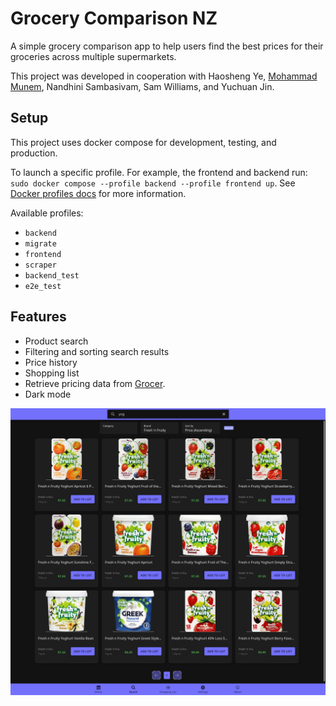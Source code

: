 # Grocery Comparison NZ

A simple grocery comparison app to help users find the best prices for their groceries across multiple supermarkets.

This project was developed in cooperation with Haosheng Ye, [Mohammad Munem](https://github.com/mhmunem/cosc680-2024-project), Nandhini Sambasivam, Sam Williams, and Yuchuan Jin.

## Setup

This project uses docker compose for development, testing, and production.

To launch a specific profile. For example, the frontend and backend run: `sudo docker compose --profile backend --profile frontend up`. See [Docker profiles docs](https://docs.docker.com/compose/how-tos/profiles/) for more information.

Available profiles:

- `backend`
- `migrate`
- `frontend`
- `scraper`
- `backend_test`
- `e2e_test`

## Features

- Product search
- Filtering and sorting search results
- Price history
- Shopping list
- Retrieve pricing data from [Grocer](https://grocer.nz/).
- Dark mode

![search screenshot](./res/search-page.png)

